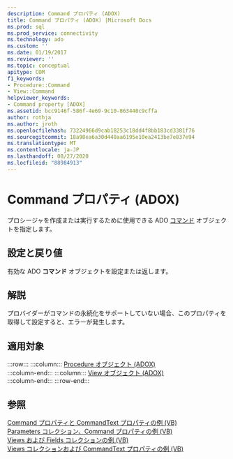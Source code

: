 ```yaml
---
description: Command プロパティ (ADOX)
title: Command プロパティ (ADOX) |Microsoft Docs
ms.prod: sql
ms.prod_service: connectivity
ms.technology: ado
ms.custom: ''
ms.date: 01/19/2017
ms.reviewer: ''
ms.topic: conceptual
apitype: COM
f1_keywords:
- Procedure::Command
- View::Command
helpviewer_keywords:
- Command property [ADOX]
ms.assetid: bcc9146f-586f-4e69-9c10-863440c9cffa
author: rothja
ms.author: jroth
ms.openlocfilehash: 73224966d9cab18253c18dd4f8bb183cd3381f76
ms.sourcegitcommit: 18a98ea6a30d448aa6195e10ea2413be7e837e94
ms.translationtype: MT
ms.contentlocale: ja-JP
ms.lasthandoff: 08/27/2020
ms.locfileid: "88984913"
---
```

# <a name="command-property-adox"></a>Command プロパティ (ADOX)
プロシージャを作成または実行するために使用できる ADO [コマンド](../ado-api/command-object-ado.md) オブジェクトを指定します。  
  
## <a name="settings-and-return-values"></a>設定と戻り値  
 有効な ADO **コマンド** オブジェクトを設定または返します。  
  
## <a name="remarks"></a>解説  
 プロバイダーがコマンドの永続化をサポートしていない場合、このプロパティを取得して設定すると、エラーが発生します。  
  
## <a name="applies-to"></a>適用対象  

:::row:::
    :::column:::
        [Procedure オブジェクト (ADOX)](./procedure-object-adox.md)  
    :::column-end:::
    :::column:::
        [View オブジェクト (ADOX)](./view-object-adox.md)  
    :::column-end:::
:::row-end:::

## <a name="see-also"></a>参照  
 [Command プロパティと CommandText プロパティの例 (VB)](./command-and-commandtext-properties-example-vb.md)   
 [Parameters コレクション、Command プロパティの例 (VB)](./parameters-collection-command-property-example-vb.md)   
 [Views および Fields コレクションの例 (VB)](./views-and-fields-collections-example-vb.md)   
 [Views コレクションおよび CommandText プロパティの例 (VB)](./views-collection-commandtext-property-example-vb.md)